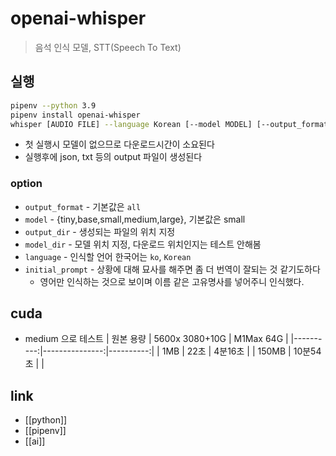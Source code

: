 # openai-whisper
> 음석 인식 모델, STT(Speech To Text)

## 실행
```sh 
pipenv --python 3.9
pipenv install openai-whisper
whisper [AUDIO FILE] --language Korean [--model MODEL] [--output_format FORMAT]
```

- 첫 실행시 모델이 없으므로 다운로드시간이 소요된다
- 실행후에 json, txt 등의 output 파일이 생성된다

### option
- `output_format` - 기본값은 `all`
- `model` - {tiny,base,small,medium,large}, 기본값은 small
- `output_dir` - 생성되는 파일의 위치 지정
- `model_dir` - 모델 위치 지정, 다운로드 위치인지는 테스트 안해봄
- `language` - 인식할 언어 한국어는 `ko`, `Korean`
- `initial_prompt` - 상황에 대해 묘사를 해주면 좀 더 번역이 잘되는 것 같기도하다
  - 영어만 인식하는 것으로 보이며 이름 같은 고유명사를 넣어주니 인식했다.

## cuda
- medium 으로 테스트
| 원본 용량 | 5600x 3080+10G | M1Max 64G |
|----------:|---------------:|----------:|
|       1MB |           22초 |   4분16초 |
|     150MB |       10분54초 |           |

## link
- [[python]]
- [[pipenv]]
- [[ai]]
